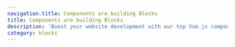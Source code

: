 ```yaml
---
navigation.title: Components are building Blocks
title: Components are building Blocks
description: 'Boost your website development with our top Vue.js components, designed to enhance your stunning websites.'
category: blocks
---
```


<ComponentGallery />
